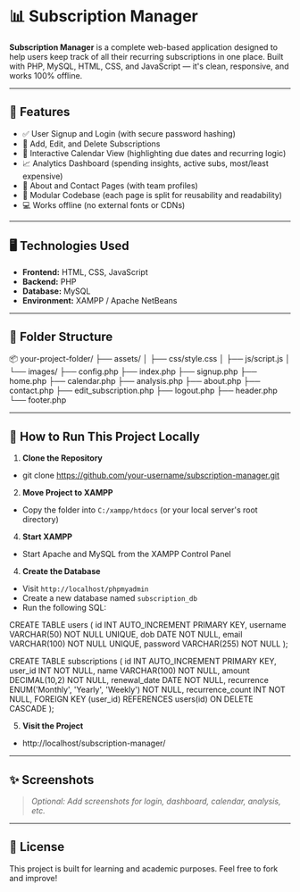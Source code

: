 # 📊 Subscription Manager

**Subscription Manager** is a complete web-based application designed to help users keep track of all their recurring subscriptions in one place. Built with PHP, MySQL, HTML, CSS, and JavaScript — it's clean, responsive, and works 100% offline.

---

## 🔧 Features

- ✅ User Signup and Login (with secure password hashing)
- 📅 Add, Edit, and Delete Subscriptions
- 📆 Interactive Calendar View (highlighting due dates and recurring logic)
- 📈 Analytics Dashboard (spending insights, active subs, most/least expensive)
- 📘 About and Contact Pages (with team profiles)
- 📁 Modular Codebase (each page is split for reusability and readability)
- 💻 Works offline (no external fonts or CDNs)

---

## 🖥️ Technologies Used

- **Frontend:** HTML, CSS, JavaScript
- **Backend:** PHP
- **Database:** MySQL
- **Environment:** XAMPP / Apache NetBeans

---

## 📁 Folder Structure

📦 your-project-folder/
├── assets/
│   ├── css/style.css
│   ├── js/script.js
│   └── images/
├── config.php
├── index.php
├── signup.php
├── home.php
├── calendar.php
├── analysis.php
├── about.php
├── contact.php
├── edit_subscription.php
├── logout.php
├── header.php
└── footer.php

---

## 🚀 How to Run This Project Locally

1. **Clone the Repository**

- git clone https://github.com/your-username/subscription-manager.git

2. **Move Project to XAMPP**

- Copy the folder into `C:/xampp/htdocs` (or your local server's root directory)

4. **Start XAMPP**

- Start Apache and MySQL from the XAMPP Control Panel

4. **Create the Database**

- Visit `http://localhost/phpmyadmin`
- Create a new database named `subscription_db`
- Run the following SQL:

CREATE TABLE users (
  id INT AUTO_INCREMENT PRIMARY KEY,
  username VARCHAR(50) NOT NULL UNIQUE,
  dob DATE NOT NULL,
  email VARCHAR(100) NOT NULL UNIQUE,
  password VARCHAR(255) NOT NULL
);

CREATE TABLE subscriptions (
  id INT AUTO_INCREMENT PRIMARY KEY,
  user_id INT NOT NULL,
  name VARCHAR(100) NOT NULL,
  amount DECIMAL(10,2) NOT NULL,
  renewal_date DATE NOT NULL,
  recurrence ENUM('Monthly', 'Yearly', 'Weekly') NOT NULL,
  recurrence_count INT NOT NULL,
  FOREIGN KEY (user_id) REFERENCES users(id) ON DELETE CASCADE
);

5. **Visit the Project**

- http://localhost/subscription-manager/

---

## ✨ Screenshots
> _Optional: Add screenshots for login, dashboard, calendar, analysis, etc._

---

## 📄 License
This project is built for learning and academic purposes. Feel free to fork and improve!

